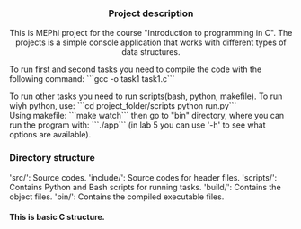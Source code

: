 <h3 align="center">Project description</h3>
<p align="center">
	This is MEPhI project for the course "Introduction to programming in C". The projects is a simple console application that works with different types of data structures.
</p>

<p>
	To run first and second tasks you need to compile the code with the following command:
	```gcc -o task1 task1.c```
</p>

<p>
	To run other tasks you need to run scripts(bash, python, makefile). To run wiyh python, use:
	```cd project_folder/scripts
		 python run.py```
	<br/>
	Using makefile:
	```make watch```
	then go to "bin" directory, where you can run the program with:
	```./app``` (in lab 5 you can use '-h' to see what options are available).
</p>

<h3>Directory structure</h3>
<p>
'src/': Source codes.
'include/': Source codes for header files.
'scripts/': Contains Python and Bash scripts for running tasks.
'build/': Contains the object files.
'bin/': Contains the compiled executable files.
</p>
<h4>This is basic C structure.</h4>